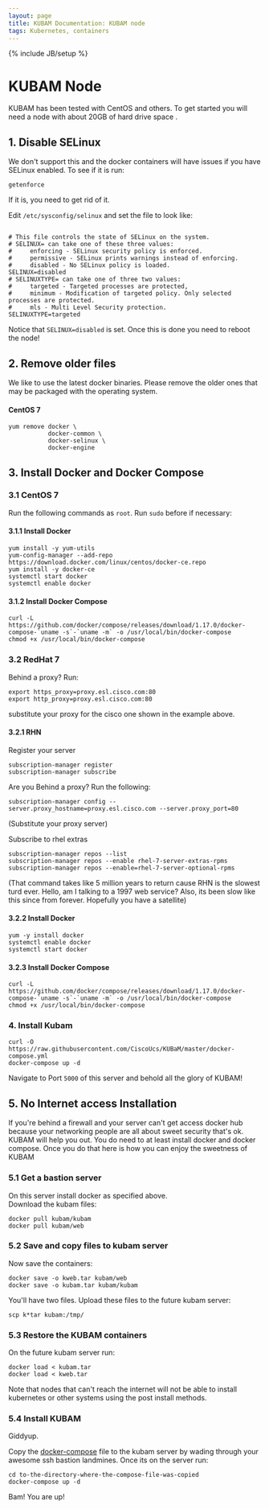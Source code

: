 ```yaml
---
layout: page
title: KUBAM Documentation: KUBAM node
tags: Kubernetes, containers
---
```

{% include JB/setup %}

# KUBAM Node

KUBAM has been tested with CentOS and others.  To get started you will need a node with about 20GB of hard drive space . 


## 1. Disable SELinux

We don't support this and the docker containers will have issues if you have SELinux enabled.  To see if it is run:

```
getenforce
```

If it is, you need to get rid of it. 

Edit ```/etc/sysconfig/selinux``` and set the file to look like:

```

# This file controls the state of SELinux on the system.
# SELINUX= can take one of these three values:
#     enforcing - SELinux security policy is enforced.
#     permissive - SELinux prints warnings instead of enforcing.
#     disabled - No SELinux policy is loaded.
SELINUX=disabled
# SELINUXTYPE= can take one of three two values:
#     targeted - Targeted processes are protected,
#     minimum - Modification of targeted policy. Only selected processes are protected.
#     mls - Multi Level Security protection.
SELINUXTYPE=targeted
```
Notice that ```SELINUX=disabled``` is set.  Once this is done you need to reboot the node!

## 2. Remove older files
We like to use the latest docker binaries.  Please remove the older ones that may be packaged with the operating system. 

#### CentOS 7
```
yum remove docker \
           docker-common \
           docker-selinux \
           docker-engine
```

## 3. Install Docker and Docker Compose

### 3.1 CentOS 7

Run the following commands as ```root```.  Run ```sudo``` before if necessary:

#### 3.1.1 Install Docker
```
yum install -y yum-utils
yum-config-manager --add-repo https://download.docker.com/linux/centos/docker-ce.repo
yum install -y docker-ce
systemctl start docker
systemctl enable docker
```

#### 3.1.2 Install Docker Compose
```
curl -L https://github.com/docker/compose/releases/download/1.17.0/docker-compose-`uname -s`-`uname -m` -o /usr/local/bin/docker-compose
chmod +x /usr/local/bin/docker-compose
```

### 3.2 RedHat 7

Behind a proxy?  Run:

```
export https_proxy=proxy.esl.cisco.com:80
export http_proxy=proxy.esl.cisco.com:80
```
substitute your proxy for the cisco one shown in the example above. 

#### 3.2.1 RHN

Register your server

```
subscription-manager register
subscription-manager subscribe
```

Are you Behind a proxy? Run the following:

```
subscription-manager config --server.proxy_hostname=proxy.esl.cisco.com --server.proxy_port=80
```

(Substitute your proxy server)

Subscribe to rhel extras

```
subscription-manager repos --list
subscription-manager repos --enable rhel-7-server-extras-rpms
subscription-manager repos --enable=rhel-7-server-optional-rpms
```

(That command takes like 5 million years to return cause RHN is the slowest turd ever. Hello, am I talking to a 1997 web service? Also, its been slow like this since from forever.  Hopefully you have a satellite)

#### 3.2.2 Install Docker

```
yum -y install docker
systemctl enable docker
systemctl start docker
```

#### 3.2.3 Install Docker Compose
```
curl -L https://github.com/docker/compose/releases/download/1.17.0/docker-compose-`uname -s`-`uname -m` -o /usr/local/bin/docker-compose
chmod +x /usr/local/bin/docker-compose
```

### 4. Install Kubam

```
curl -O https://raw.githubusercontent.com/CiscoUcs/KUBaM/master/docker-compose.yml  
docker-compose up -d
```

Navigate to Port ```5000``` of this server and behold all the glory of KUBAM!

## 5. No Internet access Installation

If you're behind a firewall and your server can't get access docker hub because your networking people are all about sweet security that's ok.  KUBAM will help you out.  You do need to at least install docker and docker compose.  Once you do that here is how you can enjoy the sweetness of KUBAM

### 5.1 Get a bastion server

On this server install docker as specified above.  
Download the kubam files:

```
docker pull kubam/kubam
docker pull kubam/web
```

### 5.2 Save and copy files to kubam server

Now save the containers:

```
docker save -o kweb.tar kubam/web
docker save -o kubam.tar kubam/kubam
```
You'll have two files.  Upload these files to the future kubam server:

```
scp k*tar kubam:/tmp/
```
### 5.3 Restore the KUBAM containers

On the future kubam server run:

```
docker load < kubam.tar 
docker load < kweb.tar
```

Note that nodes that can't reach the internet will not be able to install kubernetes or other systems using the post install methods.  

### 5.4 Install KUBAM

Giddyup. 

Copy the [docker-compose](https://raw.githubusercontent.com/CiscoUcs/KUBaM/master/docker-compose.yml) file to the kubam server by wading through your awesome ssh bastion landmines.  Once its on the server run: 

```
cd to-the-directory-where-the-compose-file-was-copied
docker-compose up -d
```

Bam!  You are up!





